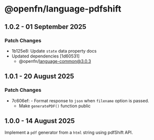# @openfn/language-pdfshift

## 1.0.2 - 01 September 2025

### Patch Changes

- 1b125e8: Update `state` data property docs
- Updated dependencies \[1d60531]
  - @openfn/language-common@3.0.3

## 1.0.1 - 20 August 2025

### Patch Changes

- 7c606ef: - Format response to `json` when `filename` option is passed.
  - Make `generatePDF()` function public

## 1.0.0 - 14 August 2025

Implement a `pdf` generator from a `html` string using pdfShift API.

